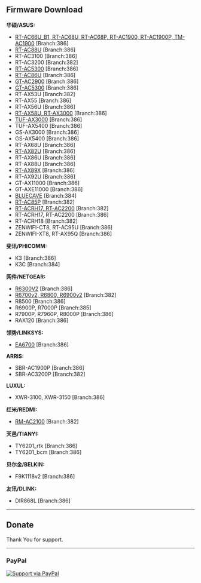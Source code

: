 Firmware Download
-----------------
**华硕/ASUS:**

 * [RT-AC66U_B1, RT-AC68U, RT-AC68P, RT-AC1900, RT-AC1900P, TM-AC1900](https://mega.nz/folder/RU8yWTwR#CARSgNhGHVswk_F3os21Vw)  [Branch:386]
 * [RT-AC88U](https://mega.nz/folder/EBFlxSyJ#rfB2pGgG_UGreFXNuM_iuA)  [Branch:386]
 * RT-AC3100 [Branch:386]
 * RT-AC3200 [Branch:382]
 * [RT-AC5300](https://mega.nz/folder/QRtVhSSb#Vsg69evoJMn5iFzjLVgQXg) [Branch:386]
 * [RT-AC86U](https://mega.nz/folder/MAVRHCQY#MURd2OUURo4rBhEkDGlo5Q) [Branch:386]
 * [GT-AC2900](https://mega.nz/folder/NF0wwaIA#e0VUxrey2fZzCnKUlFNmrg) [Branch:386]
 * [GT-AC5300](https://mega.nz/folder/pRt1mIpK#_i40UQFawo2ZXO3lHfgfnw) [Branch:386]
 * RT-AX53U [Branch:382]
 * RT-AX55 [Branch:386]
 * RT-AX56U [Branch:386]
 * [RT-AX58U, RT-AX3000](https://mega.nz/folder/5Z93jC4L#sE4tRyO431Aisu10Ifz_9A) [Branch:386]
 * [TUF-AX3000](https://mega.nz/folder/0EUwRTYJ#a1ZdzjONXRt5gpeJ171xbA) [Branch:386]
 * TUF-AX5400 [Branch:386]
 * GS-AX3000 [Branch:386]
 * GS-AX5400 [Branch:386]
 * RT-AX68U [Branch:386]
 * [RT-AX82U](https://mega.nz/folder/IN8lAK7I#Fv7LWqcu2xeARQeFdL1S2A) [Branch:386]
 * RT-AX86U [Branch:386]
 * RT-AX88U [Branch:386]
 * [RT-AX89X](https://mega.nz/folder/QVcg1TbT#FZEuVxWJQejBJj2tEiur-w) [Branch:386]
 * RT-AX92U [Branch:386]
 * GT-AX11000 [Branch:386]
 * GT-AXE11000 [Branch:386]
 * [BLUECAVE](https://mega.nz/folder/kQ1wFKpR#W1b6VzWymADrqRO9Hhemnw) [Branch:384]
 * [RT-AC85P](https://mega.nz/folder/FZ9xVK6K#WvvfkZSaKa-sepGN3Rw7ng) [Branch:382]
 * [RT-ACRH17, RT-AC2200](https://mega.nz/folder/BB9xDQxR#eLYYJfN3_zQkyqt0WHYRmQ) [Branch:382]
 * RT-ACRH17, RT-AC2200 [Branch:386]
 * RT-ACRH18 [Branch:382]
 * ZENWIFI-CT8, RT-AC95U [Branch:386]
 * ZENWIFI-XT8, RT-AX95Q [Branch:386]





**斐讯/PHICOMM:**

* K3 [Branch:386]
* K3C [Branch:384]


**网件/NETGEAR:**

* [R6300V2](https://mega.nz/folder/tc0yCZzL#R5TyLYoNBrXAWEKNTJdgOg) [Branch:386]
* [R6700v2, R6800, R6900v2](https://mega.nz/folder/0Y92XLCR#CwHXRNLOBelaLVk3TyxvmQ) [Branch:382]
* R8500 [Branch:386]
* R6900P, R7000P [Branch:385]
* R7900P, R7960P, R8000P [Branch:386]
* RAX120 [Branch:386]


**领势/LINKSYS:**

* [EA6700](https://mega.nz/folder/RFtCTTaS#ezM3Ihig0pIKwEUc6y0dOQ)  [Branch:386]


**ARRIS:**

* SBR-AC1900P [Branch:386]
* SBR-AC3200P [Branch:382]


**LUXUL:**

* XWR-3100, XWR-3150 [Branch:386]


**红米/REDMI:**

* [RM-AC2100](https://mega.nz/folder/9BtXVCRY#laNmbn13RO8mqd5tVTasZQ) [Branch:382]


**天邑/TIANYI:**

* TY6201_rtk [Branch:386]
* TY6201_bcm [Branch:386]


**贝尔金/BELKIN:**

* F9K1118v2 [Branch:386]

**友讯/DLINK:**

* DIR868L [Branch:386]


-----------------

## Donate

Thank You for support.

-----------------

### PayPal

[![Support via PayPal](https://cdn.rawgit.com/twolfson/paypal-github-button/1.0.0/dist/button.svg)](https://paypal.me/paldier9/)
